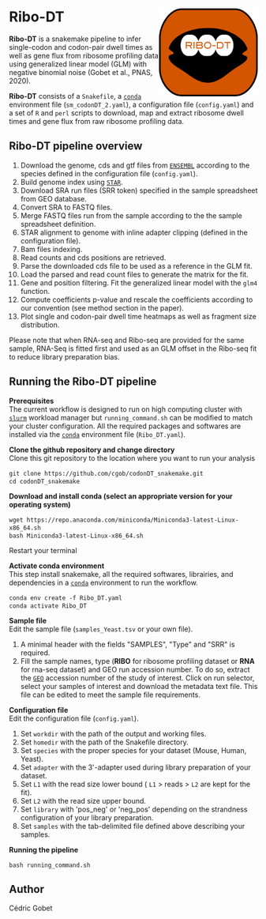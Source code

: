 # Ribo-DT <img src="logo.png" width="200" align="right" />

**Ribo-DT** is a snakemake pipeline to infer single-codon and codon-pair dwell times as well as gene flux from ribosome profiling data using generalized linear model (GLM) with negative binomial noise (Gobet et al., PNAS, 2020).

**Ribo-DT** consists of a `Snakefile`, a [`conda`](https://conda.io/docs/) environment file (`sm_codonDT_2.yaml`), a configuration file (`config.yaml`) and a set of `R` and `perl` scripts to download, map and extract ribosome dwell times and gene flux from raw ribosome profiling data.


## Ribo-DT pipeline overview

1. Download the genome, cds and gtf files from [`ENSEMBL`](https://www.ensembl.org/index.html) according to the species defined in the configuration file (`config.yaml`).  
2. Build genome index using [`STAR`](https://github.com/alexdobin/STAR).
3. Download SRA run files (SRR token) specified in the sample spreadsheet from GEO database.
4. Convert SRA to FASTQ files.
5. Merge FASTQ files run from the sample according to the the sample spreadsheet definition.
6. STAR alignment to genome with inline adapter clipping (defined in the configuration file).
7. Bam files indexing.
8. Read counts and cds positions are retrieved.
9. Parse the downloaded cds file to be used as a reference in the GLM fit.
10. Load the parsed and read count files to generate the matrix for the fit.
11. Gene and position filtering. Fit the generalized linear model with the `glm4` function.
12. Compute coefficients p-value and rescale the coefficients according to our convention (see method section in the paper).
13. Plot single and codon-pair dwell time heatmaps as well as fragment size distribution.

Please note that when RNA-seq and Ribo-seq are provided for the same sample, RNA-Seq is fitted first and used as an GLM offset in the Ribo-seq fit to reduce library preparation bias. 

## Running the Ribo-DT pipeline

**Prerequisites**  
The current workflow is designed to run on high computing cluster with [`slurm`](https://slurm.schedmd.com/) workload manager but `running_command.sh` can be modified to match your cluster configuration. All the required packages and softwares are installed via the [`conda`](https://conda.io/docs/) environment file (`Ribo_DT.yaml`).

**Clone the github repository and change directory**  
Clone this git repository to the location where you want to run your analysis 
```
git clone https://github.com/cgob/codonDT_snakemake.git
cd codonDT_snakemake
```
**Download and install conda (select an appropriate version for your operating system)**
```
wget https://repo.anaconda.com/miniconda/Miniconda3-latest-Linux-x86_64.sh
bash Miniconda3-latest-Linux-x86_64.sh
```
Restart your terminal

**Activate conda environment**  
This step install snakemake, all the required softwares, librairies, and dependencies in a [`conda`](https://conda.io/docs/) environment to run the workflow.
```
conda env create -f Ribo_DT.yaml
conda activate Ribo_DT
```
**Sample file**  
Edit the sample file (`samples_Yeast.tsv` or your own file).  
1. A minimal header with the fields "SAMPLES", "Type" and "SRR" is required.  
2. Fill the sample names, type (**RIBO** for ribosome profiling dataset or **RNA** for rna-seq dataset) and GEO run accession number. To do so, extract the [`GEO`](https://www.ncbi.nlm.nih.gov/geo/) accession number of the study of interest. Click on run selector, select your samples of interest and download the metadata text file. This file can be edited to meet the sample file requirements.


**Configuration file**  
Edit the configuration file (`config.yaml`).  
1. Set `workdir` with the path of the output and working files.  
2. Set `homedir` with the path of the Snakefile directory.  
3. Set `species` with the proper species for your dataset (Mouse, Human, Yeast).  
4. Set `adapter` with the 3'-adapter used during library preparation of your dataset.
5. Set `L1` with the read size lower bound ( `L1` > reads > `L2` are kept for the fit).  
6. Set `L2` with the read size upper bound.  
7. Set `library` with 'pos_neg' or 'neg_pos' depending on the strandness configuration of your library preparation.  
8. Set `samples` with the tab-delimited file defined above describing your samples.

**Running the pipeline**
```
bash running_command.sh
```
## Author
Cédric Gobet
